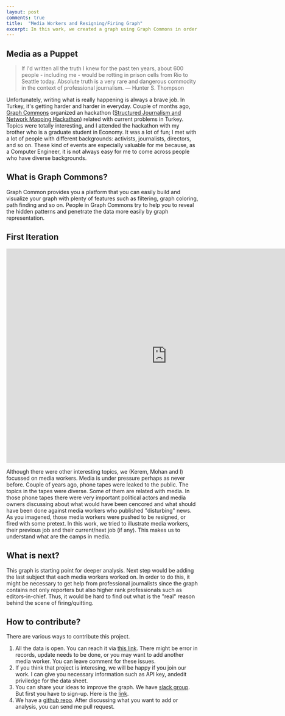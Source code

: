 ```yaml
---
layout: post
comments: true
title:  "Media Workers and Resigning/Firing Graph"
excerpt: In this work, we created a graph using Graph Commons in order to visualize job status of media workers. Current state of free speech for media in Turkey is quite problematic. A lot of media workers are pushing to quit from their job or fired because of their recent works.
---
```


## Media as a Puppet

> If I'd written all the truth I knew for the past ten years, about 600 people - including me - would be rotting in prison cells from Rio to Seattle today. Absolute truth is a very rare and dangerous commodity in the context of professional journalism. ― Hunter S. Thompson

Unfortunately, writing what is really happening is always a brave job. In Turkey, it's getting harder and harder in everyday. Couple of months ago, [Graph Commons](http://graphcommons.com) organized an hackathon ([Structured Journalism and Network Mapping Hackathon](http://graphcommons.github.io/hackathons/2015/08/21/istanbul-yapisal-gazetecilik-en/)) related with current problems in Turkey. Topics were totally interesting, and I attended the hackathon with my brother who is a graduate student in Economy. It was a lot of fun; I met with a lot of people with different backgrounds: activists, journalists, directors, and so on. These kind of events are especially valuable for me because, as a Computer Engineer, it is not always easy for me to come across people who have diverse backgrounds. 

## What is Graph Commons?

Graph Common provides you a platform that you can easily build and visualize your graph with plenty of features such as filtering, graph coloring, path finding and so on. People in Graph Commons try to help you to reveal the hidden patterns and penetrate the data more easily by graph representation.

## First Iteration

<iframe src="https://graphcommons.com/graphs/eeca1241-1a2c-4c6e-88a3-b52999645284/embed?auto=false" frameborder="0" style="overflow:hidden;width:840px;min-width:600px;border:1px solid #DDDDDD;;height:560px;min-height:400px;" width="840" height="560" allowfullscreen></iframe>

Although there were other interesting topics, we (Kerem, Mohan and I) focussed on media workers. Media is under pressure perhaps as never before. Couple of years ago, phone tapes were leaked to the public. The topics in the tapes were diverse. Some of them are related with media. In those phone tapes there were very important political actors and media owners discussing about what would have been cencored and what should have been done against media workers who published "disturbing" news. As you imagened, those media workers were pushed to be resigned, or fired with some pretext. In this work, we tried to illustrate media workers, their previous job and their current/next job (if any). This makes us to understand what are the camps in media.

## What is next?

This graph is starting point for deeper analysis. Next step would be adding the last subject that each media workers worked on. In order to do this, it might be necessary to get help from professional journalists since the graph contains not only reporters but also higher rank professionals such as editors-in-chief. Thus, it would be hard to find out what is the "real" reason behind the scene of firing/quitting.


## How to contribute?

There are various ways to contribute this project.

1. All the data is open. You can reach it via [this link](https://goo.gl/sxcdqL). There might be error in records, update needs to be done, or you may want to add another media worker. You can leave comment for these issues.
2. If you think that project is interesing, we will be happy if you join our work. I can give you necessary information such as API key, andedit priviledge for the data sheet.
3. You can share your ideas to improve the graph. We have [slack group](https://graphcommons.slack.com/messages/media-workers/). But first you have to sign-up. Here is the [link](http://graphcommons-slack.herokuapp.com/).
4. We have a [github repo](https://github.com/osmanbaskaya/journalist-firing-in-turkey). After discussing what you want to add or analysis, you can send me pull request.
